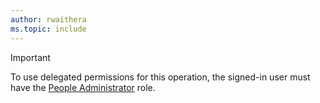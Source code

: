 ```yaml
---
author: rwaithera
ms.topic: include
---
```


> [!IMPORTANT]
>To use delegated permissions for this operation, the signed-in user must have the [People Administrator](/entra/identity/role-based-access-control/permissions-reference#people-administrator) role.